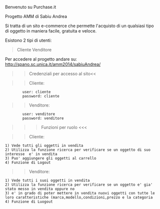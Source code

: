 Benvenuto su Purchase.it

Progetto AMM di Sabiu Andrea

Si tratta di un sito e-commerce che permette l'acquisto di un qualsiasi tipo di oggetto in maniera facile, gratuita e veloce.


Esistono 2 tipi di utenti:

> Cliente
> Venditore

Per accedere al progetto andare su:  http://spano.sc.unica.it/amm2014/sabiuAndrea/

>>Credenziali per accesso al sito<<

>>Cliente:
        
            user: cliente
            password: cliente

>>Venditore:

            user: venditore
            password: venditore



>>> Funzioni per ruolo <<<

>> Cliente:

    1) Vede tutti gli oggetti in vendita
    2) Utilizza la funzione ricerca per verificare se un oggetto di suo interesse  e' in vendita
    3) Puo' aggiungere gli oggetti al carrello 
    4) Funzione di Logout


>> Venditore:

    1) Vede tutti i suoi oggetti in vendita
    2) Utilizza la funzione ricerca per verificare se un oggetto e' gia' stato messo in vendita oppure no
    3) e' in grado di poter mettere in vendita nuovi oggetti con tutte le loro caratteristiche (marca,modello,condizioni,prezzo e la categoria
    4) Funzione di Luogout